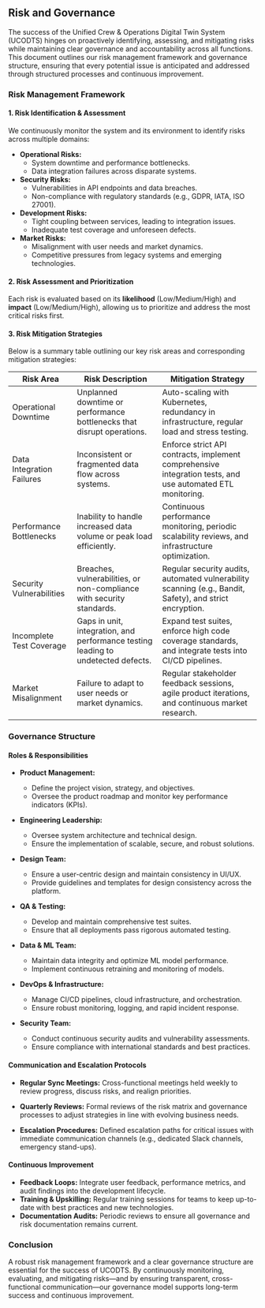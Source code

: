 ## Risk and Governance

The success of the Unified Crew & Operations Digital Twin System (UCODTS) hinges on proactively identifying, assessing, and mitigating risks while maintaining clear governance and accountability across all functions. This document outlines our risk management framework and governance structure, ensuring that every potential issue is anticipated and addressed through structured processes and continuous improvement.

### Risk Management Framework

#### 1. Risk Identification & Assessment
We continuously monitor the system and its environment to identify risks across multiple domains:

- **Operational Risks:**
  - System downtime and performance bottlenecks.
  - Data integration failures across disparate systems.
- **Security Risks:**
  - Vulnerabilities in API endpoints and data breaches.
  - Non-compliance with regulatory standards (e.g., GDPR, IATA, ISO 27001).
- **Development Risks:**
  - Tight coupling between services, leading to integration issues.
  - Inadequate test coverage and unforeseen defects.
- **Market Risks:**
  - Misalignment with user needs and market dynamics.
  - Competitive pressures from legacy systems and emerging technologies.

#### 2. Risk Assessment and Prioritization
Each risk is evaluated based on its **likelihood** (Low/Medium/High) and **impact** (Low/Medium/High), allowing us to prioritize and address the most critical risks first.

#### 3. Risk Mitigation Strategies
Below is a summary table outlining our key risk areas and corresponding mitigation strategies:

| **Risk Area**              | **Risk Description**                                                              | **Mitigation Strategy**                                                                                      |
|----------------------------|-----------------------------------------------------------------------------------|--------------------------------------------------------------------------------------------------------------|
| Operational Downtime       | Unplanned downtime or performance bottlenecks that disrupt operations.            | Auto-scaling with Kubernetes, redundancy in infrastructure, regular load and stress testing.                |
| Data Integration Failures  | Inconsistent or fragmented data flow across systems.                             | Enforce strict API contracts, implement comprehensive integration tests, and use automated ETL monitoring.   |
| Performance Bottlenecks    | Inability to handle increased data volume or peak load efficiently.               | Continuous performance monitoring, periodic scalability reviews, and infrastructure optimization.          |
| Security Vulnerabilities   | Breaches, vulnerabilities, or non-compliance with security standards.             | Regular security audits, automated vulnerability scanning (e.g., Bandit, Safety), and strict encryption.     |
| Incomplete Test Coverage   | Gaps in unit, integration, and performance testing leading to undetected defects. | Expand test suites, enforce high code coverage standards, and integrate tests into CI/CD pipelines.           |
| Market Misalignment        | Failure to adapt to user needs or market dynamics.                               | Regular stakeholder feedback sessions, agile product iterations, and continuous market research.            |

### Governance Structure

#### Roles & Responsibilities
- **Product Management:**  
  - Define the project vision, strategy, and objectives.
  - Oversee the product roadmap and monitor key performance indicators (KPIs).

- **Engineering Leadership:**  
  - Oversee system architecture and technical design.
  - Ensure the implementation of scalable, secure, and robust solutions.

- **Design Team:**  
  - Ensure a user-centric design and maintain consistency in UI/UX.
  - Provide guidelines and templates for design consistency across the platform.

- **QA & Testing:**  
  - Develop and maintain comprehensive test suites.
  - Ensure that all deployments pass rigorous automated testing.

- **Data & ML Team:**  
  - Maintain data integrity and optimize ML model performance.
  - Implement continuous retraining and monitoring of models.

- **DevOps & Infrastructure:**  
  - Manage CI/CD pipelines, cloud infrastructure, and orchestration.
  - Ensure robust monitoring, logging, and rapid incident response.

- **Security Team:**  
  - Conduct continuous security audits and vulnerability assessments.
  - Ensure compliance with international standards and best practices.

#### Communication and Escalation Protocols
- **Regular Sync Meetings:** Cross-functional meetings held weekly to review progress, discuss risks, and realign priorities.
  
- **Quarterly Reviews:** Formal reviews of the risk matrix and governance processes to adjust strategies in line with evolving business needs.
  
- **Escalation Procedures:** Defined escalation paths for critical issues with immediate communication channels (e.g., dedicated Slack channels, emergency stand-ups).

#### Continuous Improvement
- **Feedback Loops:** Integrate user feedback, performance metrics, and audit findings into the development lifecycle.
- **Training & Upskilling:** Regular training sessions for teams to keep up-to-date with best practices and new technologies.
- **Documentation Audits:** Periodic reviews to ensure all governance and risk documentation remains current.

### Conclusion
A robust risk management framework and a clear governance structure are essential for the success of UCODTS. By continuously monitoring, evaluating, and mitigating risks—and by ensuring transparent, cross-functional communication—our governance model supports long-term success and continuous improvement.
